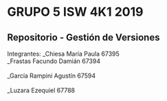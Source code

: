 # GRUPO 5 ISW 4K1 2019 
## Repositorio - Gestión de Versiones
Integrantes:
_Chiesa María Paula                        67395<br/> 
_Frastas Facundo Damián                    67394<br/>  
_García Rampini Agustín                    67594<br/>  
_Luzara Ezequiel                           67788<br/>  


